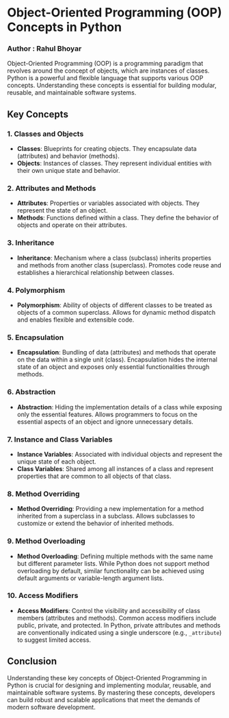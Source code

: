 # Object-Oriented Programming (OOP) Concepts in Python

### Author : Rahul Bhoyar

Object-Oriented Programming (OOP) is a programming paradigm that revolves around the concept of objects, which are instances of classes. Python is a powerful and flexible language that supports various OOP concepts. Understanding these concepts is essential for building modular, reusable, and maintainable software systems.

## Key Concepts

### 1. Classes and Objects

- **Classes**: Blueprints for creating objects. They encapsulate data (attributes) and behavior (methods).
- **Objects**: Instances of classes. They represent individual entities with their own unique state and behavior.

### 2. Attributes and Methods

- **Attributes**: Properties or variables associated with objects. They represent the state of an object.
- **Methods**: Functions defined within a class. They define the behavior of objects and operate on their attributes.

### 3. Inheritance

- **Inheritance**: Mechanism where a class (subclass) inherits properties and methods from another class (superclass). Promotes code reuse and establishes a hierarchical relationship between classes.

### 4. Polymorphism

- **Polymorphism**: Ability of objects of different classes to be treated as objects of a common superclass. Allows for dynamic method dispatch and enables flexible and extensible code.

### 5. Encapsulation

- **Encapsulation**: Bundling of data (attributes) and methods that operate on the data within a single unit (class). Encapsulation hides the internal state of an object and exposes only essential functionalities through methods.

### 6. Abstraction

- **Abstraction**: Hiding the implementation details of a class while exposing only the essential features. Allows programmers to focus on the essential aspects of an object and ignore unnecessary details.

### 7. Instance and Class Variables

- **Instance Variables**: Associated with individual objects and represent the unique state of each object.
- **Class Variables**: Shared among all instances of a class and represent properties that are common to all objects of that class.

### 8. Method Overriding

- **Method Overriding**: Providing a new implementation for a method inherited from a superclass in a subclass. Allows subclasses to customize or extend the behavior of inherited methods.

### 9. Method Overloading

- **Method Overloading**: Defining multiple methods with the same name but different parameter lists. While Python does not support method overloading by default, similar functionality can be achieved using default arguments or variable-length argument lists.

### 10. Access Modifiers

- **Access Modifiers**: Control the visibility and accessibility of class members (attributes and methods). Common access modifiers include public, private, and protected. In Python, private attributes and methods are conventionally indicated using a single underscore (e.g., `_attribute`) to suggest limited access.

## Conclusion

Understanding these key concepts of Object-Oriented Programming in Python is crucial for designing and implementing modular, reusable, and maintainable software systems. By mastering these concepts, developers can build robust and scalable applications that meet the demands of modern software development.
